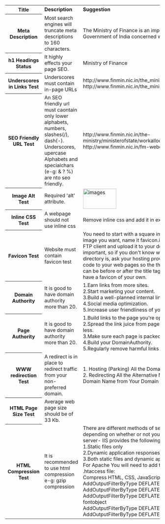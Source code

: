 <table>
    <tr>
        <th><b>Title</b></th>
        <td><b>Description</b></td>
        <td><b>Suggestion</b></td>
    </tr>
    <tr>
        <th>Meta Description</th>
        <td>Most search engines will truncate meta descriptions to 160 characters.</td>
        <td>The Ministry of Finance is an important ministry within the Government of India concerned with the economy of India.</td>
    </tr>
    <tr>
        <th>h1 Headings Status</th>
        <td>It highly effects your page SEO.</td>
        <td>Ministry of Finance</td>
    </tr>
    <tr>
        <th>Underscores in Links Test</th>
        <td>Underscores must contain in-page URLs</td>
        <td>http://www.finmin.nic.in/the_ministry/finance_minister
            <br> http://www.finmin.nic.in/the_ministry/MinisterofState/mosprofile
        </td>
    </tr>
    <tr>
        <th>SEO Friendly URL Test</th>
        <td>An SEO friendly url must caontain only lower alphabets, numbers, slashes(/), dash(-). Underscores, upercase Alphabets and specialchars (e-g: & ? %) are nto seo friendly.</td>
        <td>http://www.finmin.nic.in/the-ministry/ministerofstate/workallocation
            <br> http://www.finmin.nic.in/fm-webcast
        </td>
    </tr>
    <tr>
        <th>Image Alt Test</th>
        <td>Required 'alt' attribute.</td>
        <td><img id="user-content-t007-10048" alt="images" src="/bini823/mf/raw/gh-pages/images/line_image-1-.png" width="108" height="65" style="max-width:100%;"></td>
    </tr>
    <tr>
        <th>Inline CSS Test</th>
        <td>A webpage should not use inline css</td>
        <td>Remove inline css and add it in external css file.</td>
    </tr>
    <tr>
        <th>Favicon Test</th>
        <td>Website must contain favicon test</td>
        <td>You need to start with a square image. When you have the image you want, name it favicon.ico. Now you need to use an FTP client and upload it to your document root directory. This is important, so if you don't know what your document root directory is, ask your hosting provider. Now just add a little html code to your web pages so the the favicon will show up. This can be before or after the title tags. Click on save, and now you have a favicon of your own.</td>
    </tr>
    <tr>
        <th>Domain Authority</th>
        <td>It is good to have domain authority more than 20.</td>
        <td>1.Earn links from more sites.
            <br> 2.Start marketing your content.
            <br> 3.Build a well-planned internal link structure.
            <br> 4.Social media optimization.
            <br> 5.Increase user friendliness of your site. etc
        </td>
    </tr>
    <tr>
        <th>Page Authority</th>
        <td>It is good to have domain authority more than 20.</td>
        <td>1.Build links to the page you're optimizing.
            <br> 2.Spread the link juice from pages with high PA to those with less.
            <br> 3.Make sure each page is packed with useful content.
            <br> 4.Build your DomainAuthority.
            <br> 5.Regularly remove harmful links to your page.</td>
    </tr>
    <tr>
        <th>WWW redirection Test</th>
        <td>A redirect is in place to redirect traffic from your non-preferred domain.</td>
        <td>1. Hosting (Parking) All the Domains on Your Web Host.
            <br> 2. Redirecting All the Alternative Names to Your Main (Primary) Domain Name from Your Domain Registrar.</td>
    </tr>
    <tr>
        <th>HTML Page Size Test</th>
        <td>Average web page size should be of 33 Kb. </td>
        <td></td>
    </tr>
    <tr>
        <th>HTML Compression Test</th>
        <td>It is recommended to use html compression e-g: gzip compression </td>
        <td>There are different methods of setting up gzip compression depending on whether or not you've got an IIS or Apache server- IIS provides the following compression options:
            <br> 1.Static files only
            <br> 2.Dynamic application responses only
            <br> 3.Both static files and dynamic application responses
            <br> For Apache You will need to add the following lines to your .htaccess file:
            <br> Compress HTML, CSS, JavaScript, Text, XML and fonts
            <br> AddOutputFilterByType DEFLATE application/javascript
            <br> AddOutputFilterByType DEFLATE application/rss+xml
            <br> AddOutputFilterByType DEFLATE application/vnd.ms-fontobject
            <br> AddOutputFilterByType DEFLATE application/x-font
            <br> AddOutputFilterByType DEFLATE application/x-font-opentype</td>
    </tr>
</table>
